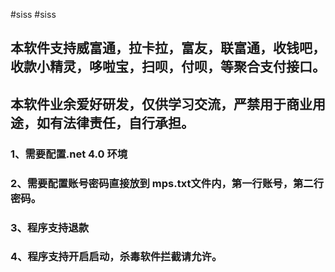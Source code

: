 #siss
#siss

## 本软件支持威富通，拉卡拉，富友，联富通，收钱吧，收款小精灵，哆啦宝，扫呗，付呗，等聚合支付接口。 
## 本软件业余爱好研发，仅供学习交流，严禁用于商业用途，如有法律责任，自行承担。
### 1、需要配置.net 4.0 环境
### 2、需要配置账号密码直接放到 mps.txt文件内，第一行账号，第二行密码。
### 3、程序支持退款
### 4、程序支持开启启动，杀毒软件拦截请允许。

